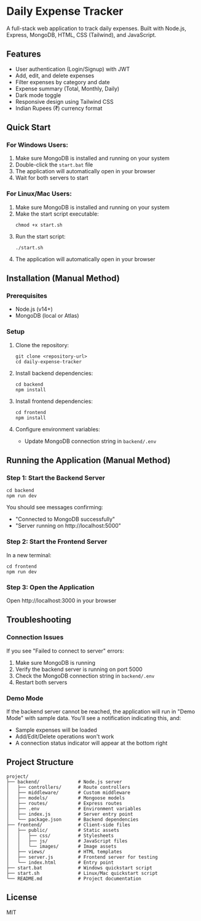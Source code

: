# Daily Expense Tracker

A full-stack web application to track daily expenses. Built with Node.js, Express, MongoDB, HTML, CSS (Tailwind), and JavaScript.

## Features

- User authentication (Login/Signup) with JWT
- Add, edit, and delete expenses
- Filter expenses by category and date
- Expense summary (Total, Monthly, Daily)
- Dark mode toggle
- Responsive design using Tailwind CSS
- Indian Rupees (₹) currency format

## Quick Start

### For Windows Users:

1. Make sure MongoDB is installed and running on your system
2. Double-click the `start.bat` file
3. The application will automatically open in your browser
4. Wait for both servers to start

### For Linux/Mac Users:

1. Make sure MongoDB is installed and running on your system
2. Make the start script executable:
   ```
   chmod +x start.sh
   ```
3. Run the start script:
   ```
   ./start.sh
   ```
4. The application will automatically open in your browser

## Installation (Manual Method)

### Prerequisites

- Node.js (v14+)
- MongoDB (local or Atlas)

### Setup

1. Clone the repository:
   ```
   git clone <repository-url>
   cd daily-expense-tracker
   ```

2. Install backend dependencies:
   ```
   cd backend
   npm install
   ```

3. Install frontend dependencies:
   ```
   cd frontend
   npm install
   ```

4. Configure environment variables:
   - Update MongoDB connection string in `backend/.env`

## Running the Application (Manual Method)

### Step 1: Start the Backend Server

```
cd backend
npm run dev
```

You should see messages confirming:
- "Connected to MongoDB successfully"
- "Server running on http://localhost:5000"

### Step 2: Start the Frontend Server

In a new terminal:

```
cd frontend
npm run dev
```

### Step 3: Open the Application

Open http://localhost:3000 in your browser

## Troubleshooting

### Connection Issues

If you see "Failed to connect to server" errors:

1. Make sure MongoDB is running
2. Verify the backend server is running on port 5000
3. Check the MongoDB connection string in `backend/.env`
4. Restart both servers

### Demo Mode

If the backend server cannot be reached, the application will run in "Demo Mode" with sample data. You'll see a notification indicating this, and:

- Sample expenses will be loaded
- Add/Edit/Delete operations won't work
- A connection status indicator will appear at the bottom right

## Project Structure

```
project/
├── backend/              # Node.js server
│   ├── controllers/      # Route controllers
│   ├── middleware/       # Custom middleware
│   ├── models/           # Mongoose models
│   ├── routes/           # Express routes
│   ├── .env              # Environment variables
│   ├── index.js          # Server entry point
│   └── package.json      # Backend dependencies
├── frontend/             # Client-side files
│   ├── public/           # Static assets
│   │   ├── css/          # Stylesheets
│   │   ├── js/           # JavaScript files
│   │   └── images/       # Image assets
│   ├── views/            # HTML templates
│   ├── server.js         # Frontend server for testing
│   └── index.html        # Entry point
├── start.bat             # Windows quickstart script
├── start.sh              # Linux/Mac quickstart script
└── README.md             # Project documentation
```

## License

MIT